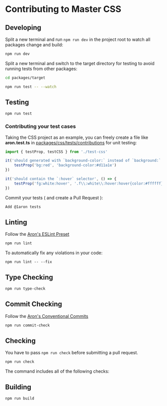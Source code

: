 # Contributing to Master CSS

## Developing
Split a new terminal and run `npm run dev` in the project root to watch all packages change and build:
```bash
npm run dev
```
Split a new terminal and switch to the target directory for testing to avoid running tests from other packages:
```bash
cd packages/target
```
```bash
npm run test -- --watch
```

## Testing
```bash
npm run test
```

### Contributing your test cases
Taking the CSS project as an example, you can freely create a file like **aron.test.ts** in [packages/css/tests/contributions](https://github.com/master-co/css/tree/dev/beta/packages/css/tests/contributions) for unit testing:

```ts
import { testProp, testCSS } from './test-css'

it('should generated with `background-color:` instead of `background:`', () => {
    testProp('bg:red', 'background-color:#d11a1e')
})

it('should contain the `:hover` selector', () => {
    testProp('fg:white:hover', '.f\\:white\\:hover:hover{color:#ffffff}')
})
```

Commit your tests ( and create a Pull Request ):
```bash
Add @1aron tests
```

## Linting
Follow the [Aron's ESLint Preset](https://github.com/1aron/aronrepo/tree/beta/packages/eslint-config)
```bash
npm run lint
```

To automatically fix any violations in your code:
```
npm run lint -- --fix
```

## Type Checking
```bash
npm run type-check
```

## Commit Checking
Follow the [Aron's Conventional Commits](https://github.com/1aron/aronrepo/tree/beta/packages/conventional-commits)
```bash
npm run commit-check
```

## Checking
You have to pass `npm run check` before submitting a pull request.
```bash
npm run check
```
The command includes all of the following checks:

## Building
```
npm run build
```
